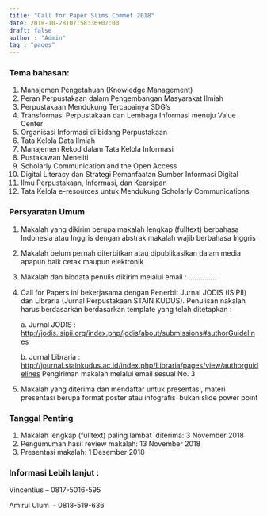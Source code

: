 ```yaml
---
title: "Call for Paper Slims Commet 2018"
date: 2018-10-28T07:58:36+07:00
draft: false
author : "Admin"
tag : "pages"
---
```


### <i class="fa fa-file"></i> Tema bahasan:

1. Manajemen Pengetahuan (Knowledge Management)
2. Peran Perpustakaan dalam Pengembangan Masyarakat Ilmiah
3. Perpustakaan Mendukung Tercapainya SDG’s
4. Transformasi Perpustakaan dan Lembaga Informasi menuju Value Center
5. Organisasi Informasi di bidang Perpustakaan
6. Tata Kelola Data Ilmiah
7. Manajemen Rekod dalam Tata Kelola Informasi
8. Pustakawan Meneliti 
9. Scholarly Communication and the Open Access
10. Digital Literacy dan Strategi Pemanfaatan Sumber Informasi Digital
11. Ilmu Perpustakaan, Informasi, dan Kearsipan
12. Tata Kelola e-resources untuk Mendukung Scholarly Communications  

### <i class="fa fa-check"></i> Persyaratan Umum

1. Makalah yang dikirim berupa makalah lengkap (fulltext) berbahasa Indonesia atau Inggris dengan abstrak makalah wajib berbahasa Inggris
2. Makalah belum pernah diterbitkan atau dipublikasikan dalam media apapun baik cetak maupun elektronik
3. Makalah dan biodata penulis dikirim melalui email :  ..............
4. Call for Papers ini bekerjasama dengan Penerbit Jurnal JODIS (ISIPII) dan Libraria (Jurnal Perpustakaan STAIN KUDUS). Penulisan nakalah harus berdasarkan berdasarkan template yang telah ditetapkan : 

    a. Jurnal JODIS :
    http://jodis.isipii.org/index.php/jodis/about/submissions#authorGuidelines

    b. Jurnal Libraria :
    http://journal.stainkudus.ac.id/index.php/Libraria/pages/view/authorguidelines
    Pengiriman makalah melalui email sesuai No. 3

5. Makalah yang diterima dan mendaftar untuk presentasi, materi presentasi berupa format poster atau infografis  bukan slide power point

### <i class="fa fa-calendar"></i> Tanggal Penting
1. Makalah lengkap (fulltext) paling lambat  diterima: 3 November 2018
2. Pengumuman hasil review makalah: 13 November 2018
3. Presentasi makalah: 1 Desember 2018


### <i class="fa fa-whatsapp"></i> Informasi Lebih lanjut :
Vincentius – 0817-5016-595

Amirul Ulum  - 0818-519-636